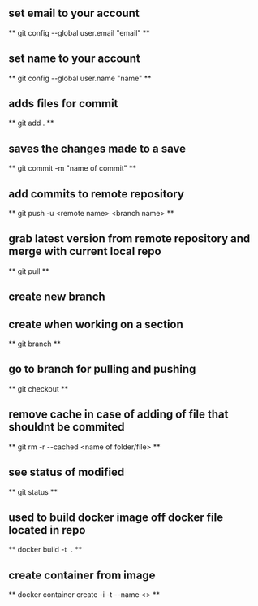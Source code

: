 ## set email to your account
** git config --global user.email "email" **

## set name to your account
** git config --global user.name "name" **


## adds files for commit 
** git add . **
## saves the changes made to a save
** git commit -m "name of commit" **

## add commits to remote repository
** git push -u \<remote name\> \<branch name\> **

## grab latest version from remote repository and merge with current local repo
** git pull <remote name> **

## create new branch 
## create when working on a section
** git branch <name> **

## go to branch for pulling and pushing
** git checkout <branch> **

## remove cache in case of adding of file that shouldnt be commited
** git rm -r --cached <name of folder/file> **

## see status of modified
** git status **

## used to build docker image off docker file located in repo
** docker build -t <image name> . **

## create container from image
** docker container create -i -t --name <container> <> **

